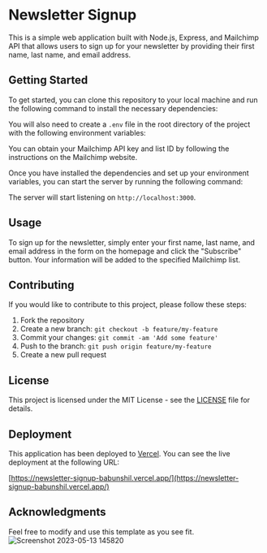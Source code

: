 # Newsletter Signup

This is a simple web application built with Node.js, Express, and Mailchimp API that allows users to sign up for your newsletter by providing their first name, last name, and email address.

## Getting Started

To get started, you can clone this repository to your local machine and run the following command to install the necessary dependencies:


You will also need to create a `.env` file in the root directory of the project with the following environment variables:


You can obtain your Mailchimp API key and list ID by following the instructions on the Mailchimp website.

Once you have installed the dependencies and set up your environment variables, you can start the server by running the following command:


The server will start listening on `http://localhost:3000`.

## Usage

To sign up for the newsletter, simply enter your first name, last name, and email address in the form on the homepage and click the "Subscribe" button. Your information will be added to the specified Mailchimp list.

## Contributing

If you would like to contribute to this project, please follow these steps:

1. Fork the repository
2. Create a new branch: `git checkout -b feature/my-feature`
3. Commit your changes: `git commit -am 'Add some feature'`
4. Push to the branch: `git push origin feature/my-feature`
5. Create a new pull request

## License

This project is licensed under the MIT License - see the [LICENSE](LICENSE) file for details.

## Deployment

This application has been deployed to [Vercel](https://vercel.com/). You can see the live deployment at the following URL:

[https://newsletter-signup-babunshil.vercel.app/](https://newsletter-signup-babunshil.vercel.app/)

## Acknowledgments

Feel free to modify and use this template as you see fit.
![Screenshot 2023-05-13 145820](https://github.com/Babunshil/Newsletter-Signup/assets/106283743/efe17193-79f1-43b8-a7b6-f62e50819bc2)
